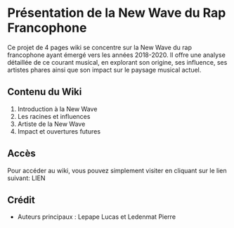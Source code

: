 # Présentation de la New Wave du Rap Francophone

Ce projet de 4 pages wiki se concentre sur la New Wave du rap francophone ayant émergé vers les années 2018-2020. Il offre une analyse détaillée de ce courant musical, en explorant son origine, ses influence, ses artistes phares ainsi que son impact sur le paysage musical actuel.

## Contenu du Wiki

1. Introduction à la New Wave
2. Les racines et influences
3. Artiste de la New Wave
4. Impact et ouvertures futures

## Accès

Pour accéder au wiki, vous pouvez simplement visiter en cliquant sur le lien suivant:
LIEN

## Crédit

- Auteurs principaux : Lepape Lucas et Ledenmat Pierre

